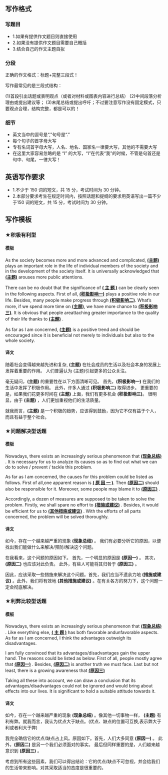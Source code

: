 ## 写作格式

### 写题目
- 1.如果有提供作文题目则直接使用
- 2.如果没有提供作文题目需要自己概括
- 3.结合自己的作文主题自拟

### 分段

正确的作文格式：标题+完整三段式！

写作最常见的是三段式结构：

(1)首段引出话题或表明观点（或者对材料或图表内容进行总结）
(2)中间段落分析理由或提出建议等；
(3)末尾总结或提出呼吁；不过要注意写作没有固定模式，只要观点合理，结构完整，都是可以的！

### 细节

- 英文当中的逗号是“,”句号是“.”
- 每个句子的首字母大写
- 专有名词首字母大写，人名、地名、国家名一律要大写，其他的不需要大写
- 在这里大家容易忽略的是 “I” 的大写，“I”在代表“我”的时候，不管是句首还是句中、句尾，一律大写！

## 英语写作要求

- 1.不少于 150 词的短文，共 15 分，考试时间为 30 分钟。
- 2.本部分要求考生在规定时间内，按照话题和提纲的要求用英语写出一篇不少于150 词的短文，共 15 分，考试时间为 30 分钟。


## 写作模板

### ★积极有利型

#### 模板

As the society becomes more and more advanced and complicated, **<u>(主题)</u>** plays an important role in the life of individual members of the society and in the development of the society itself. 
It is universally acknowledged that **<u>(主题)</u>** arouses more public attentions. 


There can be no doubt that the significance of **<u>( 主 题 )</u>** can be clearly seen in the following aspects. 
First of all, **<u>(积极影响一)</u>** plays a positive role in our life. 
Besides, many people make progress through **<u>(积极影响二)</u>**.
What’s more, if we spend more time on **<u>(主题)</u>**, we have more chance to **<u>(积极影响三)</u>**.
It is obvious that people areattaching greater importance to the quality of their life thanks to **<u>(主题)</u>** .


As far as I am concerned,  **<u>(主题)</u>** is a positive trend and should be encouraged since it is beneficial not merely to individuals but also to the whole society.


#### 译文

随着社会变得越来越先进和复杂, **(主题)** 在社会成员的生活以及社会本身的发展上发挥着重要的作用。
人们普遍认为 (主题)引起更多的公众关注。

毫无疑问，**(主题)** 的重要性在以下方面清晰可见。
首先，**(积极影响一)** 在我们的生活中发挥了积极作用。
此外，许多人通过 **(积极影响二)** 取得进步。
更重要的是，如果我们花更多时间在 **(主题)** 上面，我们有更多机会 **(积极影响三)**。
很明显，由于 **(主题)** ，人们更加重视他们的生活质量。

就我而言，**(主题)** 是一个积极的趋势，应该得到鼓励，因为它不仅有益于个人，而且有益于整个社会。


### ★问题解决型话题

#### 模板

Nowadays, there exists an increasingly serious phenomenon that  **<u>(现象总结)</u>** . 
It is necessary for us to analyze its causes so as to find out what we can do to solve / prevent / tackle this problem.


As far as I am concerned, the causes for this problem could be listed as follows.
First of all,one apparent reason is **<u>( 原 因 一 )</u>**.
Then  **<u>(原因二)</u>** should also be responsible for it.
Moreover, some people may blame it to **<u>(原因三)</u>** .

Accordingly, a dozen of measures are supposed to be taken to solve the problem. 
Firstly, we shall spare no effort to **<u> (措施或建议)</u>** . 
Besides, it would be efficient for us to **<u>(其他措施或建议)</u>** . 
With the efforts of all parts concerned, the problem will be solved thoroughly.

#### 译文

如今，存在一个越来越严重的现象 **(现象总结)** 。
我们有必要分析它的原因，以便找出我们能做什么来解决/预防/解决这个问题。


在我看来，这个问题的原因如下。
首先，一个明显的原因是 **(原因一)** 。
其次，**(原因二)** 也应该对此负责。
此外，有些人可能将其归咎于 **(原因三)** 。

因此，应该采取一些措施来解决这个问题。首先，我们应当不遗余力地 **(措施或建议)** 。此外，我们将有效地 **(其他措施或建议)** 。在有关各方的努力下，这个问题一定会彻底解决。

### ★利弊比较型话题

#### 模板

Nowadays, there exists an increasingly serious phenomenon that **<u>(现象总结)</u>**  .
Like everything else, **<u>( 主 题 )</u>**  has both favorable andunfavorable aspects.
As far as I am concerned, I think the advantages outweigh its disadvantages.


I am fully convinced that its advantages/disadvantages gain the upper hand. 
The reasons could be listed as below. 
First of all, people mostly agree that **<u> (原因一)</u>**  .
Besides, **<u>(原因二)</u>**  is another truth we must face. 
Last but not least, there is a growing awareness that **<u>(原因三)</u>**

Taking all these into account, we can draw a conclusion that its advantages/disadvantages could not be ignored and would bring about effects into our lives. 
It is significant to hold a suitable attitude towards it.

#### 译文

如今，存在一个越来越严重的现象 **(现象总结)** 。像其他一切事物一样， **(主题)** 有利有弊。就我而言，我认为优点大于缺点。(优点、缺点的位置可互换,表示弊大于利或者利大于弊)

我完全确信它的优点/缺点占上风。原因如下。首先，人们大多同意 **(原因一)** 。
此外，**(原因二)** 是另一个我们必须面对的事实。
最后但同样重要的是，人们越来越意识到 **(原因三)** 。

考虑到所有这些因素，我们可以得出结论：它的优点/缺点不可忽视，并会给我们的生活带来影响。对其采取适当的态度是很重要的。